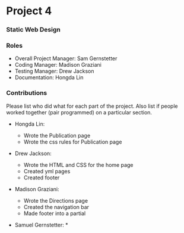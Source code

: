 # Project 4
### Static Web Design

### Roles
* Overall Project Manager: Sam Gernstetter
* Coding Manager: Madison Graziani
* Testing Manager: Drew Jackson
* Documentation: Hongda Lin

### Contributions
Please list who did what for each part of the project.
Also list if people worked together (pair programmed) on a particular section.
  
* Hongda Lin: 
  * Wrote the Publication page
  * Wrote the css rules for Publication page
          
* Drew Jackson: 
  * Wrote the HTML and CSS for the home page
  * Created yml pages
  * Created footer
            
* Madison Graziani: 
  * Wrote the Directions page
  * Created the navigation bar
  * Made footer into a partial
                   
* Samuel Gernstetter: 
  * 
